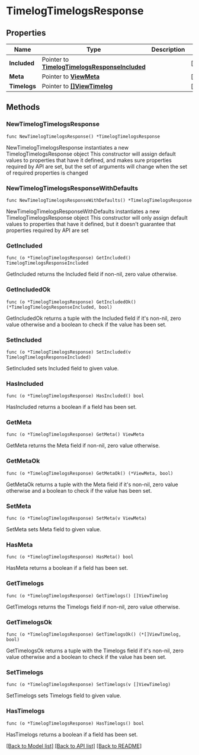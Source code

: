 # TimelogTimelogsResponse

## Properties

Name | Type | Description | Notes
------------ | ------------- | ------------- | -------------
**Included** | Pointer to [**TimelogTimelogsResponseIncluded**](TimelogTimelogsResponseIncluded.md) |  | [optional] 
**Meta** | Pointer to [**ViewMeta**](ViewMeta.md) |  | [optional] 
**Timelogs** | Pointer to [**[]ViewTimelog**](ViewTimelog.md) |  | [optional] 

## Methods

### NewTimelogTimelogsResponse

`func NewTimelogTimelogsResponse() *TimelogTimelogsResponse`

NewTimelogTimelogsResponse instantiates a new TimelogTimelogsResponse object
This constructor will assign default values to properties that have it defined,
and makes sure properties required by API are set, but the set of arguments
will change when the set of required properties is changed

### NewTimelogTimelogsResponseWithDefaults

`func NewTimelogTimelogsResponseWithDefaults() *TimelogTimelogsResponse`

NewTimelogTimelogsResponseWithDefaults instantiates a new TimelogTimelogsResponse object
This constructor will only assign default values to properties that have it defined,
but it doesn't guarantee that properties required by API are set

### GetIncluded

`func (o *TimelogTimelogsResponse) GetIncluded() TimelogTimelogsResponseIncluded`

GetIncluded returns the Included field if non-nil, zero value otherwise.

### GetIncludedOk

`func (o *TimelogTimelogsResponse) GetIncludedOk() (*TimelogTimelogsResponseIncluded, bool)`

GetIncludedOk returns a tuple with the Included field if it's non-nil, zero value otherwise
and a boolean to check if the value has been set.

### SetIncluded

`func (o *TimelogTimelogsResponse) SetIncluded(v TimelogTimelogsResponseIncluded)`

SetIncluded sets Included field to given value.

### HasIncluded

`func (o *TimelogTimelogsResponse) HasIncluded() bool`

HasIncluded returns a boolean if a field has been set.

### GetMeta

`func (o *TimelogTimelogsResponse) GetMeta() ViewMeta`

GetMeta returns the Meta field if non-nil, zero value otherwise.

### GetMetaOk

`func (o *TimelogTimelogsResponse) GetMetaOk() (*ViewMeta, bool)`

GetMetaOk returns a tuple with the Meta field if it's non-nil, zero value otherwise
and a boolean to check if the value has been set.

### SetMeta

`func (o *TimelogTimelogsResponse) SetMeta(v ViewMeta)`

SetMeta sets Meta field to given value.

### HasMeta

`func (o *TimelogTimelogsResponse) HasMeta() bool`

HasMeta returns a boolean if a field has been set.

### GetTimelogs

`func (o *TimelogTimelogsResponse) GetTimelogs() []ViewTimelog`

GetTimelogs returns the Timelogs field if non-nil, zero value otherwise.

### GetTimelogsOk

`func (o *TimelogTimelogsResponse) GetTimelogsOk() (*[]ViewTimelog, bool)`

GetTimelogsOk returns a tuple with the Timelogs field if it's non-nil, zero value otherwise
and a boolean to check if the value has been set.

### SetTimelogs

`func (o *TimelogTimelogsResponse) SetTimelogs(v []ViewTimelog)`

SetTimelogs sets Timelogs field to given value.

### HasTimelogs

`func (o *TimelogTimelogsResponse) HasTimelogs() bool`

HasTimelogs returns a boolean if a field has been set.


[[Back to Model list]](../README.md#documentation-for-models) [[Back to API list]](../README.md#documentation-for-api-endpoints) [[Back to README]](../README.md)


